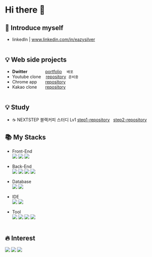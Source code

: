 # Hi there 👋

## 👩 Introduce myself
   - linkedIn | www.linkedin.com/in/eazysilver  
&nbsp;
## 💡 Web side projects
- **Dwitter** &nbsp;&nbsp;&nbsp;&nbsp;&nbsp;&nbsp;&nbsp;&nbsp;&nbsp;&nbsp;&nbsp;&nbsp;&nbsp;&nbsp;[portfolio](https://dwitter-cl.netlify.app/) &nbsp;&nbsp; `배포`
- Youtube clone &nbsp;&nbsp;&nbsp;[repository](https://github.com/eazisilver/youtube-clone) &nbsp;`준비중`  
- Chrome app &nbsp;&nbsp;&nbsp;&nbsp;&nbsp;&nbsp;[repository](https://github.com/eazisilver/chrome-app-todoList) 
- Kakao clone &nbsp;&nbsp;&nbsp;&nbsp;&nbsp;&nbsp;[repository](https://github.com/eazisilver/kakao-clone)  
&nbsp;
## 💡 Study
- ☕ NEXTSTEP 블랙커피 스터디 Lv1 [step1-repository](https://github.com/eazisilver/js-todo-list-step1.git)&nbsp;&nbsp; [step2-repository](https://github.com/eazisilver/js-todo-list-step2.git)
&nbsp;
## 📚 My Stacks
- Front-End  
<img src="https://img.shields.io/badge/JavaScript-yellow?style=flat-square&logo=JavaScript&logoColor=222222"/></a>
<img src="https://img.shields.io/badge/HTML5-E34F26?style=flat-square&logo=HTML5&logoColor=white"/></a>
<img src="https://img.shields.io/badge/CSS3-1572B6?style=flat-square&logo=CSS3&logoColor=white"/></a>

- Back-End  
<img src="https://img.shields.io/badge/NodeJS-339933?style=flat-squar&logo=node-dot-js&logoColor=222222"/></a>
<img src="https://img.shields.io/badge/Express-black?style=flat-squar&logo=Express&logoColor=white"/></a>
<img src="https://img.shields.io/badge/CSharp-239120?style=flat-square&logo=c-sharp&logoColor=white"/></a>
<img src="https://img.shields.io/badge/.NetFramework-512BD4?style=flat-square&logo=dot-net&logoColor=white"/></a>

- Database  
<img src="https://img.shields.io/badge/MongoDB-47A248?style=flat-square&logo=MongoDB&logoColor=white"/></a>
<img src="https://img.shields.io/badge/MS--SQL-CC2927?style=flat-square&logo=microsoft-sql-server&logoColor=white"/></a>

- IDE  
<img src="https://img.shields.io/badge/VSCode-007ACC?style=flat-square&logo=visual-studio-code&logoColor=white"/></a>
<img src="https://img.shields.io/badge/Visual Studio-5C2D91?style=flat-square&logo=visual-studio&logoColor=white"/></a>

- Tool  
<img src="https://img.shields.io/badge/Github-181717?style=flat-square&logo=Github&logoColor=white"/></a>
<img src="https://img.shields.io/badge/Team Foundation Server-5C2D91"/></a>
<img src="https://img.shields.io/badge/Slack-4A154B?style=flat-square&logo=Slack&logoColor=white"/></a>
<img src="https://img.shields.io/badge/Notion-black?style=flat-square&logo=Notion&logoColor=white"/></a>  
&nbsp;
## 🔥 Interest
<img src="https://img.shields.io/badge/NodeJS-339933?style=flat-squar&logo=node-dot-js&logoColor=222222"/></a>
<img src="https://img.shields.io/badge/Express-black?style=flat-square&logo=Express&logoColor=white"/></a>
<img src="https://img.shields.io/badge/TypeScript-3178C6?style=flat-square&logo=TypeScript&logoColor=white"/></a>

